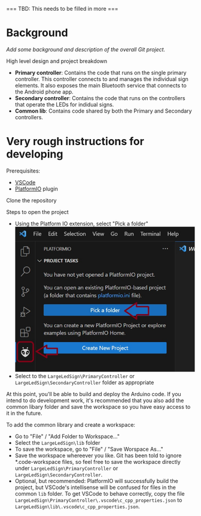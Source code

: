 === TBD: This needs to be filled in more ===

# Background

_Add some background and description of the overall Git project._

High level design and project breakdown
  - __Primary controller__: Contains the code that runs on the single primary controller.  This controller connects to and manages the individual sign elements.  It also exposes the main Bluetooth service that connects to the Android phone app.
  - __Secondary controller__: Contains the code that runs on the controllers that operate the LEDs for indidual signs.
  - __Common lib__: Contains code shared by both the Primary and Secondary controllers.

# Very rough instructions for developing

Prerequisites:
  - [VSCode](https://code.visualstudio.com/Download)
  - [PlatformIO](https://docs.platformio.org/en/latest/integration/ide/vscode.html) plugin

Clone the repository

Steps to open the project
  - Using the Platform IO extension, select "Pick a folder"
    ![](./ReadmeImages/OpenPlatformProject.jpg)
  - Select to the `LargeLedSign\PrimaryController` or `LargeLedSign\SecondaryController` folder as appropriate

At this point, you'll be able to build and deploy the Arduino code.  If you intend to do development work, it's recommended that you also add the common libary folder and save the workspace so you have easy access to it in the future.

To add the common library and create a workspace:
  - Go to "File" / "Add Folder to Workspace..."
  - Select the `LargeLedSign\lib` folder
  - To save the workspace, go to "File" / "Save Worspace As..."
  - Save the workspace whereever you like.  Git has been told to ignore *.code-workspace files, so feel free to save the workspace directly under `LargeLedSign\PrimaryController` or `LargeLedSign\SecondaryController`.
  - Optional, but recommended: PlatformIO will successfully build the project, but VSCode's intellisense will be confused for files in the common `lib` folder.  To get VSCode to behave correctly, copy the file `LargeLedSign\PrimaryController\.vscode\c_cpp_properties.json` to `LargeLedSign\lib\.vscode\c_cpp_properties.json`.